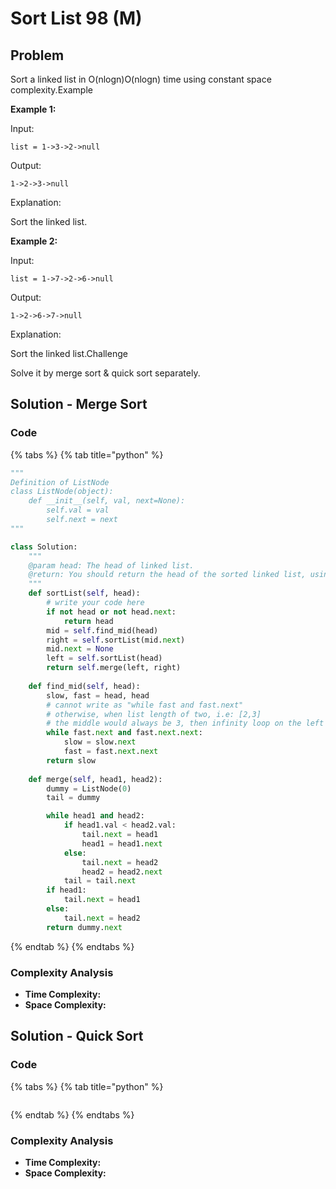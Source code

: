# Sort List 98 \(M\)

## Problem

Sort a linked list in O\(nlogn\)O\(nlogn\) time using constant space complexity.Example

**Example 1:**

Input:

```text
list = 1->3->2->null
```

Output:

```text
1->2->3->null
```

Explanation:

Sort the linked list.

**Example 2:**

Input:

```text
list = 1->7->2->6->null
```

Output:

```text
1->2->6->7->null
```

Explanation:

Sort the linked list.Challenge

Solve it by merge sort & quick sort separately.

## Solution - Merge Sort

### Code

{% tabs %}
{% tab title="python" %}
```python
"""
Definition of ListNode
class ListNode(object):
    def __init__(self, val, next=None):
        self.val = val
        self.next = next
"""

class Solution:
    """
    @param head: The head of linked list.
    @return: You should return the head of the sorted linked list, using constant space complexity.
    """
    def sortList(self, head):
        # write your code here
        if not head or not head.next:
            return head
        mid = self.find_mid(head)
        right = self.sortList(mid.next)
        mid.next = None
        left = self.sortList(head)
        return self.merge(left, right)  
    
    def find_mid(self, head):
        slow, fast = head, head
        # cannot write as "while fast and fast.next"
        # otherwise, when list length of two, i.e: [2,3]
        # the middle would always be 3, then infinity loop on the left side as [2, 3]
        while fast.next and fast.next.next:
            slow = slow.next
            fast = fast.next.next
        return slow  
    
    def merge(self, head1, head2):
        dummy = ListNode(0)
        tail = dummy

        while head1 and head2:
            if head1.val < head2.val:
                tail.next = head1
                head1 = head1.next
            else:
                tail.next = head2
                head2 = head2.next
            tail = tail.next
        if head1:
            tail.next = head1
        else:
            tail.next = head2
        return dummy.next

```
{% endtab %}
{% endtabs %}

### Complexity Analysis

* **Time Complexity:**
* **Space Complexity:**

## Solution - Quick Sort

### Code

{% tabs %}
{% tab title="python" %}
```python

```
{% endtab %}
{% endtabs %}

### Complexity Analysis

* **Time Complexity:**
* **Space Complexity:**


